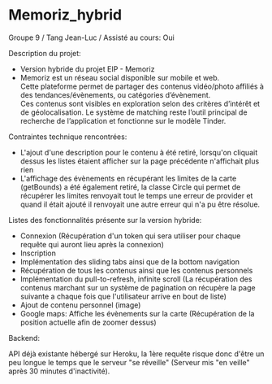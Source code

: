 # Memoriz_hybrid
Groupe 9 / Tang Jean-Luc / Assisté au cours: Oui

Description du projet: 

- Version hybride du projet EIP - Memoriz
- Memoriz est un réseau social disponible sur mobile et web.  
Cette plateforme permet de partager des contenus vidéo/photo affiliés à des tendances/évènements, ou catégories d’évènement.  
Ces contenus sont visibles en exploration selon des critères d’intérêt et de géolocalisation. 
Le système de matching reste l’outil principal de recherche de l’application et fonctionne sur le modèle Tinder.

Contraintes technique rencontrées:
- L'ajout d'une description pour le contenu à été retiré, lorsqu'on cliquait dessus les listes étaient afficher sur la page précédente n'affichait plus rien
- L'affichage des évènements en récupérant les limites de la carte (getBounds) a été également retiré, la classe Circle qui permet de récupérer les limites renvoyait tout le temps une erreur de provider et quand il était ajouté il renvoyait une autre erreur qui n'a pu être résolue.


Listes des fonctionnalités présente sur la version hybride:
- Connexion (Récupération d'un token qui sera utiliser pour chaque requête qui auront lieu après la connexion)
- Inscription
- Implémentation des sliding tabs ainsi que de la bottom navigation
- Récupération de tous les contenus ainsi que les contenus personnels
- Implémentation du pull-to-refresh, infinite scroll (La récupération des contenus marchant sur un système de pagination on récupère la page suivante a chaque fois que l'utilisateur arrive en bout de liste)
- Ajout de contenu personnel (image)
- Google maps: Affiche les évènements sur la carte (Récupération de la position actuelle afin de zoomer dessus)

Backend:

API déjà existante hébergé sur Heroku, la 1ère requête risque donc d'être un peu longue le temps que le serveur "se réveille" (Serveur mis "en veille" après 30 minutes d'inactivité).

